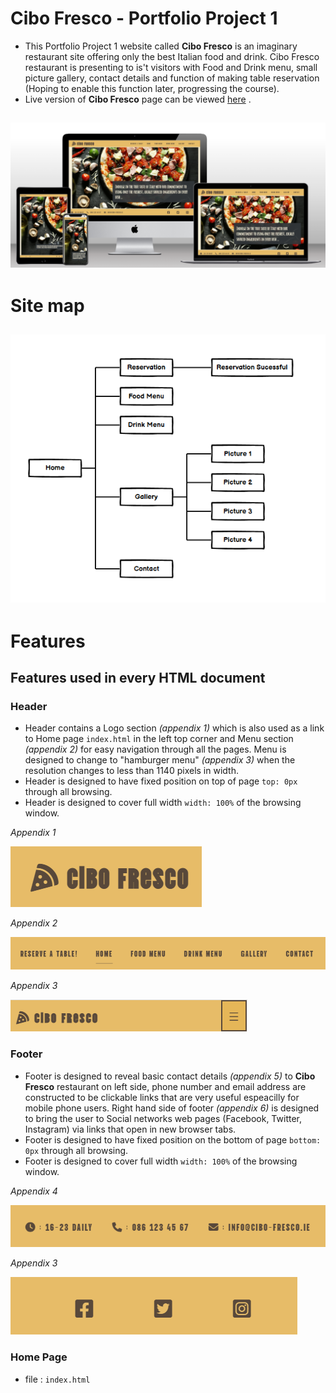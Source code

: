 # **Cibo Fresco - Portfolio Project 1**

- This Portfolio Project 1 website called **Cibo Fresco** is an imaginary restaurant site offering only the best Italian food and drink. Cibo Fresco restaurant is presenting to is't visitors with Food and Drink menu, small picture gallery, contact details and function of making table reservation (Hoping to enable this function later, progressing the course).
- Live version of **Cibo Fresco** page can be viewed [here](https://tomik-z-cech.github.io/PP1-Cibo-Fresco/) .

![Mockup](/docs/mockup.png)
---
# **Site map**
![Site Map](/docs/site-map.png)
---

# **Features**

## **Features used in every HTML document**

### **Header**
- Header contains a Logo section *(appendix 1)* which is also used as a link to Home page `index.html` in the left top corner and Menu section *(appendix 2)* for easy navigation through all the pages. Menu is designed to change to "hamburger menu" *(appendix 3)* when the resolution changes to less than 1140 pixels in width.
- Header is designed to have fixed position on top of page `top: 0px` through all browsing.
- Header is designed to cover full width `width: 100%` of the browsing window.

*Appendix 1*

![Header - Logo](/docs/appendix1.png)

*Appendix 2*

![Header - Menu](/docs/appendix2.png)

*Appendix 3*

![Header - Hamburger Menu](/docs/appendix3.png)

### **Footer**
- Footer is designed to reveal basic contact details *(appendix 5)* to **Cibo Fresco** restaurant on left side, phone number and email address are constructed to be clickable links that are very useful espeacilly for mobile phone users. Right hand side of footer *(appendix 6)* is designed to bring the user to Social networks web pages (Facebook, Twitter, Instagram) via links that open in new browser tabs.
- Footer is designed to have fixed position on the bottom of page `bottom: 0px` through all browsing.
- Footer is designed to cover full width `width: 100%` of the browsing window.

*Appendix 4*

![Footer - Contact details](/docs/appendix4.png)

*Appendix 3*

![Footer - Social links](/docs/appendix5.png)

### **Home Page**

- file : `index.html`
